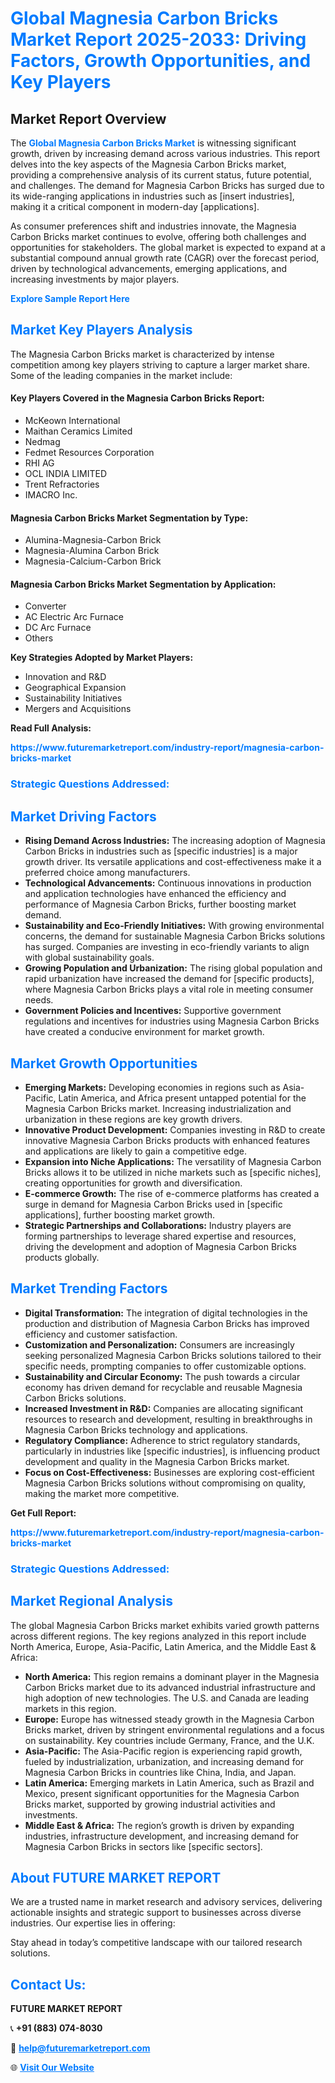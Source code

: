 <h1 style="color: #007BFF;">Global Magnesia Carbon Bricks Market Report 2025-2033: Driving Factors, Growth Opportunities, and Key Players</h1>

<section id="overview">
<h2>Market Report Overview</h2>
<p>The <a href="https://www.futuremarketreport.com/industry-report/magnesia-carbon-bricks-market" style="color: #007BFF; text-decoration: none;"><strong>Global Magnesia Carbon Bricks Market</strong></a> is witnessing significant growth, driven by increasing demand across various industries. This report delves into the key aspects of the Magnesia Carbon Bricks market, providing a comprehensive analysis of its current status, future potential, and challenges. The demand for Magnesia Carbon Bricks has surged due to its wide-ranging applications in industries such as [insert industries], making it a critical component in modern-day [applications].</p>
<p>As consumer preferences shift and industries innovate, the Magnesia Carbon Bricks market continues to evolve, offering both challenges and opportunities for stakeholders. The global market is expected to expand at a substantial compound annual growth rate (CAGR) over the forecast period, driven by technological advancements, emerging applications, and increasing investments by major players.</p>
</section>

<section id="overview">
<p><a href="https://www.futuremarketreport.com/request-sample/reportId=84730" style="color: #007BFF; text-decoration: none;"><strong>Explore Sample Report Here</strong></a></p>
</section>

<section id="key-players">
<h2 style="color: #007BFF;">Market Key Players Analysis</h2>
<p>The Magnesia Carbon Bricks market is characterized by intense competition among key players striving to capture a larger market share. Some of the leading companies in the market include:</p>
<h4>Key Players Covered in the Magnesia Carbon Bricks Report:</h4>
<ul><li>McKeown International</li><li>Maithan Ceramics Limited</li><li>Nedmag</li><li>Fedmet Resources Corporation</li><li>RHI AG</li><li>OCL INDIA LIMITED</li><li>Trent Refractories</li><li>IMACRO Inc.</li></ul>
<h4>Magnesia Carbon Bricks Market Segmentation by Type:</h4>
<ul><li>Alumina-Magnesia-Carbon Brick</li><li>Magnesia-Alumina Carbon Brick</li><li>Magnesia-Calcium-Carbon Brick</li></ul>

<h4>Magnesia Carbon Bricks Market Segmentation by Application:</h4>
<ul><li>Converter</li><li>AC Electric Arc Furnace</li><li>DC Arc Furnace</li><li>Others</li></ul>
<p><strong>Key Strategies Adopted by Market Players:</strong></p>
<ul>
<li>Innovation and R&D</li>
<li>Geographical Expansion</li>
<li>Sustainability Initiatives</li>
<li>Mergers and Acquisitions</li>
</ul>
</section>

<section>
<p><strong>Read Full Analysis: </strong></p><a href="https://www.futuremarketreport.com/industry-report/magnesia-carbon-bricks-market" style="color: #007BFF; text-decoration: none;"><strong>https://www.futuremarketreport.com/industry-report/magnesia-carbon-bricks-market</strong></a>
<h3 style="color: #007BFF;">Strategic Questions Addressed:</h3>
</section>

<section id="driving-factors">
<h2 style="color: #007BFF;">Market Driving Factors</h2>
<ul>
<li><strong>Rising Demand Across Industries:</strong> The increasing adoption of Magnesia Carbon Bricks in industries such as [specific industries] is a major growth driver. Its versatile applications and cost-effectiveness make it a preferred choice among manufacturers.</li>
<li><strong>Technological Advancements:</strong> Continuous innovations in production and application technologies have enhanced the efficiency and performance of Magnesia Carbon Bricks, further boosting market demand.</li>
<li><strong>Sustainability and Eco-Friendly Initiatives:</strong> With growing environmental concerns, the demand for sustainable Magnesia Carbon Bricks solutions has surged. Companies are investing in eco-friendly variants to align with global sustainability goals.</li>
<li><strong>Growing Population and Urbanization:</strong> The rising global population and rapid urbanization have increased the demand for [specific products], where Magnesia Carbon Bricks plays a vital role in meeting consumer needs.</li>
<li><strong>Government Policies and Incentives:</strong> Supportive government regulations and incentives for industries using Magnesia Carbon Bricks have created a conducive environment for market growth.</li>
</ul>
</section>

<section id="growth-opportunities">
<h2 style="color: #007BFF;">Market Growth Opportunities</h2>
<ul>
<li><strong>Emerging Markets:</strong> Developing economies in regions such as Asia-Pacific, Latin America, and Africa present untapped potential for the Magnesia Carbon Bricks market. Increasing industrialization and urbanization in these regions are key growth drivers.</li>
<li><strong>Innovative Product Development:</strong> Companies investing in R&D to create innovative Magnesia Carbon Bricks products with enhanced features and applications are likely to gain a competitive edge.</li>
<li><strong>Expansion into Niche Applications:</strong> The versatility of Magnesia Carbon Bricks allows it to be utilized in niche markets such as [specific niches], creating opportunities for growth and diversification.</li>
<li><strong>E-commerce Growth:</strong> The rise of e-commerce platforms has created a surge in demand for Magnesia Carbon Bricks used in [specific applications], further boosting market growth.</li>
<li><strong>Strategic Partnerships and Collaborations:</strong> Industry players are forming partnerships to leverage shared expertise and resources, driving the development and adoption of Magnesia Carbon Bricks products globally.</li>
</ul>
</section>

<section id="trending-factors">
<h2 style="color: #007BFF;">Market Trending Factors</h2>
<ul>
<li><strong>Digital Transformation:</strong> The integration of digital technologies in the production and distribution of Magnesia Carbon Bricks has improved efficiency and customer satisfaction.</li>
<li><strong>Customization and Personalization:</strong> Consumers are increasingly seeking personalized Magnesia Carbon Bricks solutions tailored to their specific needs, prompting companies to offer customizable options.</li>
<li><strong>Sustainability and Circular Economy:</strong> The push towards a circular economy has driven demand for recyclable and reusable Magnesia Carbon Bricks solutions.</li>
<li><strong>Increased Investment in R&D:</strong> Companies are allocating significant resources to research and development, resulting in breakthroughs in Magnesia Carbon Bricks technology and applications.</li>
<li><strong>Regulatory Compliance:</strong> Adherence to strict regulatory standards, particularly in industries like [specific industries], is influencing product development and quality in the Magnesia Carbon Bricks market.</li>
<li><strong>Focus on Cost-Effectiveness:</strong> Businesses are exploring cost-efficient Magnesia Carbon Bricks solutions without compromising on quality, making the market more competitive.</li>
</ul>
</section>

<section>
<p><strong>Get Full Report: </strong></p><a href="https://www.futuremarketreport.com/industry-report/magnesia-carbon-bricks-market" style="color: #007BFF; text-decoration: none;"><strong>https://www.futuremarketreport.com/industry-report/magnesia-carbon-bricks-market</strong></a>
<h3 style="color: #007BFF;">Strategic Questions Addressed:</h3>
</section>


<section id="regional-analysis">
<h2 style="color: #007BFF;">Market Regional Analysis</h2>
<p>The global Magnesia Carbon Bricks market exhibits varied growth patterns across different regions. The key regions analyzed in this report include North America, Europe, Asia-Pacific, Latin America, and the Middle East & Africa:</p>
<ul>
<li><strong>North America:</strong> This region remains a dominant player in the Magnesia Carbon Bricks market due to its advanced industrial infrastructure and high adoption of new technologies. The U.S. and Canada are leading markets in this region.</li>
<li><strong>Europe:</strong> Europe has witnessed steady growth in the Magnesia Carbon Bricks market, driven by stringent environmental regulations and a focus on sustainability. Key countries include Germany, France, and the U.K.</li>
<li><strong>Asia-Pacific:</strong> The Asia-Pacific region is experiencing rapid growth, fueled by industrialization, urbanization, and increasing demand for Magnesia Carbon Bricks in countries like China, India, and Japan.</li>
<li><strong>Latin America:</strong> Emerging markets in Latin America, such as Brazil and Mexico, present significant opportunities for the Magnesia Carbon Bricks market, supported by growing industrial activities and investments.</li>
<li><strong>Middle East & Africa:</strong> The region’s growth is driven by expanding industries, infrastructure development, and increasing demand for Magnesia Carbon Bricks in sectors like [specific sectors].</li>
</ul>
</section>

<footer>
<h2 style="color: #007BFF;">About FUTURE MARKET REPORT</h2>
<p>We are a trusted name in market research and advisory services, delivering actionable insights and strategic support to businesses across diverse industries. Our expertise lies in offering:</p>

<p>Stay ahead in today’s competitive landscape with our tailored research solutions.</p>

<h2 style="color: #007BFF;">Contact Us:</h2>
<p><strong>FUTURE MARKET REPORT</strong></p>
<p>📞 <strong>+91 (883) 074-8030</strong></p>
<p>📧 <strong><a href="mailto:help@futuremarketreport.com" style="color: #007BFF;">help@futuremarketreport.com</a></strong></p>
<p>🌐 <strong><a href="https://www.futuremarketreport.com/" style="color: #007BFF;">Visit Our Website</a></strong></p>
</footer>